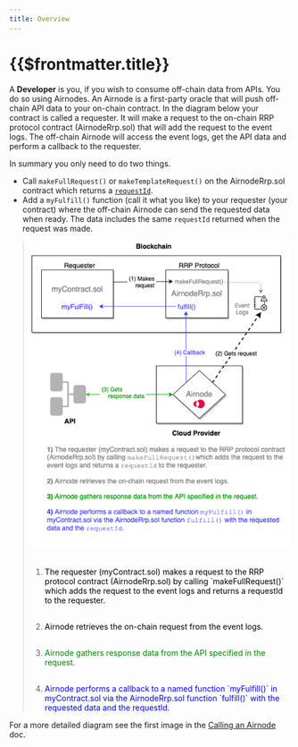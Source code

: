 ```yaml
---
title: Overview
---
```


# {{$frontmatter.title}}

A **Developer** is you, if you wish to consume off-chain data from APIs. You do so using Airnodes. An Airnode is a first-party oracle that will push off-chain API data to your on-chain contract. In the diagram below your contract is called a requester. It will make a request to the on-chain RRP protocol contract (AirnodeRrp.sol) that will add the request to the event logs. The off-chain Airnode will access the event logs, get the API data and perform a callback to the requester.

In summary you only need to do two things.

- Call `makeFullRequest()` or `makeTemplateRequest()` on the AirnodeRrp.sol contract which returns a [`requestId`](../concepts/request.md#requestid).
- Add a `myFulfill()` function (call it what you like) to your requester (your contract) where the off-chain Airnode can send the requested data when ready. The data includes the same `requestId` returned when the request was made.

> ![call](../assets/images/developer-overview.png)
>1. <p style="color:black;margin-top:30px;max-width:600px;">The requester (myContract.sol) makes a request to the RRP protocol contract (AirnodeRrp.sol) by calling `makeFullRequest()` which adds the request to the event logs and returns a requestId to the requester.</p>
>2. <p style="color:black;margin-top:30px;max-width:600px;">Airnode retrieves the on-chain request from the event logs.</p>
>3. <p style="color:green;margin-top:30px;max-width:600px;">Airnode gathers response data from the API specified in the request.</p>
>4. <p style="color:blue;margin-top:30px;max-width:600px;">Airnode performs a callback to a named function `myFulfill()` in myContract.sol via the AirnodeRrp.sol function `fulfill()` with the requested data and the requestId.</p>

For a more detailed diagram see the first image in the [Calling an Airnode](./call-an-airnode.md) doc.
